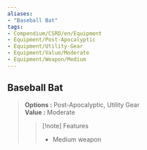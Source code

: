 ```yaml
---
aliases:
- "Baseball Bat"
tags:
- Compendium/CSRD/en/Equipment
- Equipment/Post-Apocalyptic
- Equipment/Utility-Gear
- Equipment/Value/Moderate
- Equipment/Weapon/Medium
---
```


  
## Baseball Bat  
  
>  
> **Options :** Post-Apocalyptic, Utility Gear  
> **Value :** Moderate  
>>[!note] Features  
>> - Medium weapon
